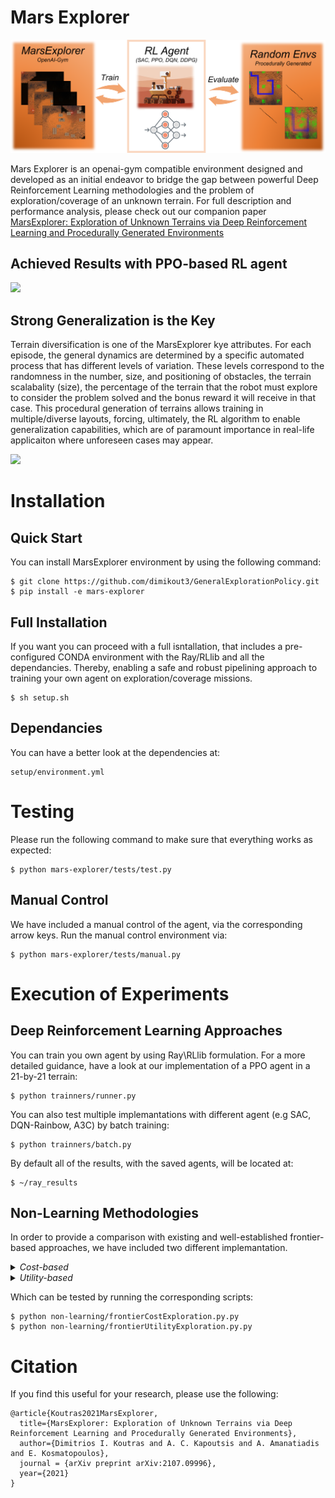 # Mars Explorer

<img src="utils/images_repo/GraphicalAbstract.png">

Mars Explorer is an openai-gym compatible environment designed and developed as an initial endeavor to bridge the gap between powerful Deep Reinforcement Learning methodologies and the problem of exploration/coverage of an unknown terrain. For full description and performance analysis, please check out our companion paper [MarsExplorer: Exploration of Unknown Terrains via Deep Reinforcement Learning and Procedurally Generated Environments](https://arxiv.org/abs/2107.09996)

## Achieved Results with PPO-based RL agent

<img src="utils/images_repo/intro.gif">

## Strong Generalization is the Key

Terrain diversification is one of the MarsExplorer kye attributes. For each episode, the general dynamics are determined by a specific automated process that has different levels of variation. These levels correspond to the randomness in the number, size, and positioning of obstacles, the terrain scalabality (size), the percentage of the terrain that the robot must explore to consider the problem solved and the bonus reward it will receive in that case. This procedural generation of terrains allows training in multiple/diverse layouts, forcing, ultimately, the RL algorithm to enable generalization capabilities, which are of paramount importance in real-life applicaiton where unforeseen cases may appear.

<img src="utils/images_repo/terrain.gif">

# Installation

## Quick Start

You can install MarsExplorer environment by using the following command:

```shell
$ git clone https://github.com/dimikout3/GeneralExplorationPolicy.git
$ pip install -e mars-explorer
```

## Full Installation 

If you want you can proceed with a full isntallation, that includes a pre-configured CONDA environment with the Ray/RLlib and all the dependancies. Thereby, enabling a safe and robust pipelining approach to training your own agent on exploration/coverage missions.

```shell
$ sh setup.sh
```

## Dependancies

You can have a better look at the dependencies at:

```shell
setup/environment.yml
```

# Testing

Please run the following command to make sure that everything works as expected:

```shell
$ python mars-explorer/tests/test.py
```

## Manual Control

We have included a manual control of the agent, via the corresponding arrow keys. Run the manual control environment via:

```shell
$ python mars-explorer/tests/manual.py
```

# Execution of Experiments

## Deep Reinforcement Learning Approaches

You can train you own agent by using Ray\RLlib formulation. For a more detailed guidance, have a look at our implementation of a PPO agent in a 21-by-21 terrain:

```shell
$ python trainners/runner.py
```

You can also test multiple implemantations with different agent (e.g SAC, DQN-Rainbow, A3C) by batch training:

```shell
$ python trainners/batch.py
```

By default all of the results, with the saved agents, will be located at:

```shell
$ ~/ray_results
```

## Non-Learning Methodologies

In order to provide a comparison with existing and well-established frontier-based approaches, we have included two different implemantation.

<details>
  <summary><em>Cost-based</em></summary>
  <p>The next action is chosen based on the distance from the nearest frontier cell.</p>
</details>
<details>
  <summary><em>Utility-based</em></summary>
  <p>the dicision-making is governed by a frequently updated information potential field</p>
</details>

Which can be tested by running the corresponding scripts:
```shell
$ python non-learning/frontierCostExploration.py.py
$ python non-learning/frontierUtilityExploration.py.py
```
# Citation
If you find this useful for your research, please use the following:
```
@article{Koutras2021MarsExplorer,
  title={MarsExplorer: Exploration of Unknown Terrains via Deep Reinforcement Learning and Procedurally Generated Environments},
  author={Dimitrios I. Koutras and A. C. Kapoutsis and A. Amanatiadis and E. Kosmatopoulos},
  journal = {arXiv preprint arXiv:2107.09996},
  year={2021}
}
```
